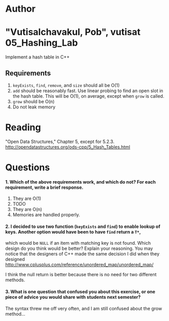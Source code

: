 Author
==========
"Vutisalchavakul, Pob", vutisat
05_Hashing_Lab
==============

Implement a hash table in C++

Requirements
------------

1. `keyExists`, `find`, `remove`, and `size` should all be O(1)
2. `add` should be reasonably fast. Use linear probing to find an open slot in the hash table. This will be O(1), on average, except when `grow` is called.
3. `grow` should be O(n)
4. Do not leak memory


Reading
=======
"Open Data Structures," Chapter 5, except for 5.2.3. http://opendatastructures.org/ods-cpp/5_Hash_Tables.html

Questions
=========

#### 1. Which of the above requirements work, and which do not? For each requirement, write a brief response.

1. They are O(1)
2. TODO
3. They are O(n)
4. Memories are handled properly.

#### 2. I decided to use two function (`keyExists` and `find`) to enable lookup of keys. Another option would have been to have `find` return a `T*`, 
which would be `NULL` if an item with matching key is not found. 
Which design do you think would be better? Explain your reasoning. 
You may notice that the designers of C++ made the same decision I did when they designed http://www.cplusplus.com/reference/unordered_map/unordered_map/

I  think the null return is better because there is no need for two different methods.

#### 3. What is one question that confused you about this exercise, or one piece of advice you would share with students next semester?

The syntax threw me off very often, and I am still confused about the grow method... 